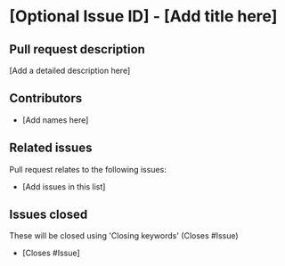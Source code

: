 # [Optional Issue ID] - [Add title here]



## Pull request description
[Add a detailed description here]



## Contributors
- [Add names here]



## Related issues
Pull request relates to the following issues:
- [Add issues in this list]



## Issues closed
These will be closed using 'Closing keywords' (Closes #Issue)
- [Closes #Issue] 

